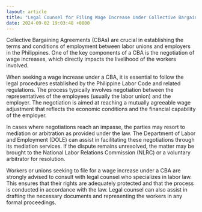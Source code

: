 ```yaml
---
layout: article
title: "Legal Counsel for Filing Wage Increase Under Collective Bargaining Agreements"
date: 2024-09-02 19:03:48 +0800
---
```


<p>Collective Bargaining Agreements (CBAs) are crucial in establishing the terms and conditions of employment between labor unions and employers in the Philippines. One of the key components of a CBA is the negotiation of wage increases, which directly impacts the livelihood of the workers involved.</p><p>When seeking a wage increase under a CBA, it is essential to follow the legal procedures established by the Philippine Labor Code and related regulations. The process typically involves negotiation between the representatives of the employees (usually the labor union) and the employer. The negotiation is aimed at reaching a mutually agreeable wage adjustment that reflects the economic conditions and the financial capability of the employer.</p><p>In cases where negotiations reach an impasse, the parties may resort to mediation or arbitration as provided under the law. The Department of Labor and Employment (DOLE) can assist in facilitating these negotiations through its mediation services. If the dispute remains unresolved, the matter may be brought to the National Labor Relations Commission (NLRC) or a voluntary arbitrator for resolution.</p><p>Workers or unions seeking to file for a wage increase under a CBA are strongly advised to consult with legal counsel who specializes in labor law. This ensures that their rights are adequately protected and that the process is conducted in accordance with the law. Legal counsel can also assist in drafting the necessary documents and representing the workers in any formal proceedings.</p>